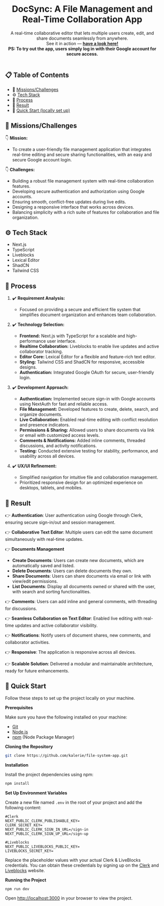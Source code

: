 <h1 align="center">DocSync: A File Management and Real-Time Collaboration App</h1>

<div align="center">
 A real-time collaborative editor that lets multiple users create, edit, and share documents seamlessly from anywhere. 
  <br/>See it in action —  <a href="https://file-system-app-beta.vercel.app/" target="_blank"><b>have a look here!</b></a>
  <br/><b>PS: To try out the app, users simply log in with their Google account for secure access.</b>
</div>
<br />

## 📋 <a name="table">Table of Contents</a>

- 📌 [Missions/Challenges](#challenge)
- ⚙️ [Tech Stack](#tech-stack)
- 🌟 [Process](#process)
- 🎯 [Result](#result)
- 🤸 [Quick Start (locally set up)](#quick-start)


## <a name="challenge">📌 Missions/Challenges</a>

👇 **Mission:**
   - To create a user-friendly file management application that integrates real-time editing and secure sharing functionalities, with an easy and secure Google account login.

👇 **Challenges:**
   - Building a robust file management system with real-time collaboration features.
   - Developing secure authentication and authorization using Google accounts.
   - Ensuring smooth, conflict-free updates during live edits.
   - Designing a responsive interface that works across devices.
   - Balancing simplicity with a rich suite of features for collaboration and file organization.

## <a name="tech-stack">⚙️ Tech Stack</a>

- Next.js
- TypeScript
- Liveblocks
- Lexical Editor
- ShadCN
- Tailwind CSS


## <a name="process">🌟 Process</a>

 1. ✔️ **Requirement Analysis:**
 
    - Focused on providing a secure and efficient file system that simplifies document organization and enhances team collaboration.
      
 2. ✔️ **Technology Selection:**
 
    - **Frontend:** Next.js with TypeScript for a scalable and high-performance user interface.
    - **Realtime Collaboration:** Liveblocks to enable live updates and active collaborator tracking.
    - **Editor Core:** Lexical Editor for a flexible and feature-rich text editor.
    - **Styling:** Tailwind CSS and ShadCN for responsive, accessible designs.
    - **Authentication:** Integrated Google OAuth for secure, user-friendly login.
   
 3. ✔️ **Development Approach:**
 
    - **Authentication:** Implemented secure sign-in with Google accounts using NextAuth for fast and reliable access.
    - **File Management:** Developed features to create, delete, search, and organize documents.
    - **Live Collaboration:** Enabled real-time editing with conflict resolution and presence indicators.
    - **Permissions & Sharing:** Allowed users to share documents via link or email with customized access levels.
    - **Comments & Notifications:** Added inline comments, threaded discussions, and activity notifications.
    - **Testing:** Conducted extensive testing for stability, performance, and usability across all devices.

4. ✔️ **UX/UI Refinement:**

   - Simplified navigation for intuitive file and collaboration management.
   - Prioritized responsive design for an optimized experience on desktops, tablets, and mobiles.


## <a name="result">🎯 Result</a>

👉 **Authentication**: User authentication using Google through Clerk, ensuring secure sign-in/out and session management.

👉 **Collaborative Text Editor**: Multiple users can edit the same document simultaneously with real-time updates.

👉 **Documents Management**
   - **Create Documents**: Users can create new documents, which are automatically saved and listed.
   - **Delete Documents**: Users can delete documents they own.
   - **Share Documents**: Users can share documents via email or link with view/edit permissions.
   - **List Documents**: Display all documents owned or shared with the user, with search and sorting functionalities.

👉 **Comments**: Users can add inline and general comments, with threading for discussions.

👉 **Seamless Collaboration on Text Editor**: Enabled live editing with real-time updates and active collaborator visibility.

👉 **Notifications**: Notify users of document shares, new comments, and collaborator activities.

👉 **Responsive**: The application is responsive across all devices.

👉 **Scalable Solution**: Delivered a modular and maintainable architecture, ready for future enhancements.


## <a name="quick-start">🤸 Quick Start</a>

Follow these steps to set up the project locally on your machine.

**Prerequisites**

Make sure you have the following installed on your machine:

- [Git](https://git-scm.com/)
- [Node.js](https://nodejs.org/en)
- [npm](https://www.npmjs.com/) (Node Package Manager)

**Cloning the Repository**

```bash
git clone https://github.com/kalerie/file-system-app.git
```

**Installation**

Install the project dependencies using npm:

```bash
npm install
```

**Set Up Environment Variables**

Create a new file named `.env` in the root of your project and add the following content:

```env
#Clerk
NEXT_PUBLIC_CLERK_PUBLISHABLE_KEY=
CLERK_SECRET_KEY=
NEXT_PUBLIC_CLERK_SIGN_IN_URL=/sign-in
NEXT_PUBLIC_CLERK_SIGN_UP_URL=/sign-up

#Liveblocks
NEXT_PUBLIC_LIVEBLOCKS_PUBLIC_KEY=
LIVEBLOCKS_SECRET_KEY=
```

Replace the placeholder values with your actual Clerk & LiveBlocks credentials. You can obtain these credentials by signing up on the [Clerk](https://clerk.com/) and [Liveblocks](liveblocks.io/) website.

**Running the Project**

```bash
npm run dev
```

Open [http://localhost:3000](http://localhost:3000) in your browser to view the project.

